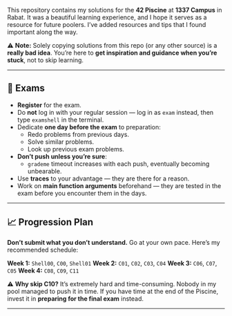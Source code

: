 This repository contains my solutions for the **42 Piscine** at **1337 Campus** in Rabat.
It was a beautiful learning experience, and I hope it serves as a resource for future poolers.
I’ve added resources and tips that I found important along the way.

⚠️ **Note:** Solely copying solutions from this repo (or any other source) is a **really bad idea**.
You’re here to **get inspiration and guidance when you’re stuck**, not to skip learning.

---

## 📝 Exams

- **Register** for the exam.
- Do **not** log in with your regular session — log in as `exam` instead, then type `examshell` in the terminal.
- Dedicate **one day before the exam** to preparation:
  - Redo problems from previous days.
  - Solve similar problems.
  - Look up previous exam problems.
- **Don’t push unless you’re sure**:
  - `grademe` timeout increases with each push, eventually becoming unbearable.
- Use **traces** to your advantage — they are there for a reason.
- Work on **main function arguments** beforehand — they are tested in the exam before you encounter them in the days.

---

## 📈 Progression Plan

**Don’t submit what you don’t understand.** Go at your own pace.
Here’s my recommended schedule:

**Week 1:** `Shell00`, `C00`, `Shell01`
**Week 2:** `C01`, `C02`, `C03`, `C04`
**Week 3:** `C06`, `C07`, `C05`
**Week 4:** `C08`, `C09`, `C11`

⚠️ **Why skip C10?**
It’s extremely hard and time-consuming. Nobody in my pool managed to push it in time.
If you have time at the end of the Piscine, invest it in **preparing for the final exam** instead.

---
